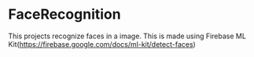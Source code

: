 # FaceRecognition
This projects recognize faces in a image. This is made using Firebase ML Kit(https://firebase.google.com/docs/ml-kit/detect-faces)
